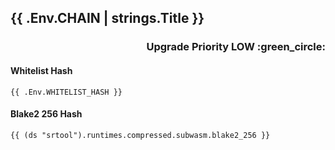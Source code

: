 ## {{ .Env.CHAIN | strings.Title }}
<h3 align="right">Upgrade Priority LOW :green_circle:</h3>

#### Whitelist Hash
```
{{ .Env.WHITELIST_HASH }}
```
#### Blake2 256 Hash
```
{{ (ds "srtool").runtimes.compressed.subwasm.blake2_256 }}
```
